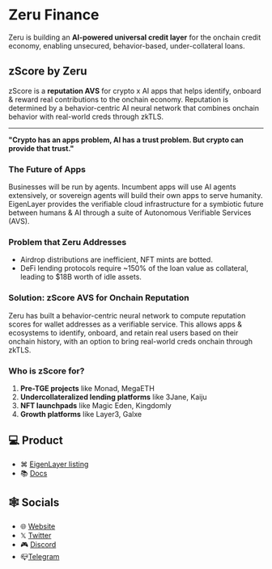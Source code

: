 # Zeru Finance

Zeru is building an **AI-powered universal credit layer** for the onchain credit economy, enabling unsecured, behavior-based, under-collateral loans.

## zScore by Zeru

zScore is a **reputation AVS** for crypto x AI apps that helps identify, onboard & reward real contributions to the onchain economy. Reputation is determined by a behavior-centric AI neural network that combines onchain behavior with real-world creds through zkTLS.

---

**"Crypto has an apps problem, AI has a trust problem. But crypto can provide that trust."**

### The Future of Apps

Businesses will be run by agents. Incumbent apps will use AI agents extensively, or sovereign agents will build their own apps to serve humanity. EigenLayer provides the verifiable cloud infrastructure for a symbiotic future between humans & AI through a suite of Autonomous Verifiable Services (AVS).

### Problem that Zeru Addresses

- Airdrop distributions are inefficient, NFT mints are botted.
- DeFi lending protocols require \~150% of the loan value as collateral, leading to \$18B worth of idle assets.

### Solution: zScore AVS for Onchain Reputation

Zeru has built a behavior-centric neural network to compute reputation scores for wallet addresses as a verifiable service. This allows apps & ecosystems to identify, onboard, and retain real users based on their onchain history, with an option to bring real-world creds onchain through zkTLS.

### Who is zScore for?

1. **Pre-TGE projects** like Monad, MegaETH
2. **Undercollateralized lending platforms** like 3Jane, Kaiju
3. **NFT launchpads** like Magic Eden, Kingdomly
4. **Growth platforms** like Layer3, Galxe

## 💻 Product

- ⌘ [EigenLayer listing](https://app.eigenlayer.xyz/avs/0xc9e94bf890c9b4f11685d576bc65b08e0e87556f)
- 📚 [Docs](https://docs.myzscore.ai/)

## 🕸️ Socials

- 🌐 [Website](https://myzscore.ai/)
- 𝕏 [Twitter](https://x.com/zerufinance)
- 🎮 [Discord](http://discord.gg/yW2BU288Kw)
- 📪[Telegram](https://t.me/zerufinancediscussions)
